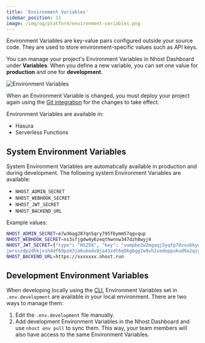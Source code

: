 ```yaml
---
title: 'Environment Variables'
sidebar_position: 11
image: /img/og/platform/environment-variables.png
---
```


Environment Variables are key-value pairs configured outside your source code. They are used to store environment-specific values such as API keys.

You can manage your project's Environment Variables in Nhost Dashboard under **Variables**. When you define a new variable, you can set one value for **production** and one for **development**.

![Environment Variables](/img/platform/environment-variables/environment-variables.png)

When an Environment Variable is changed, you must deploy your project again using the [Git integration](/platform/git) for the changes to take effect.

Environment Variables are available in:

- Hasura
- Serverless Functions

## System Environment Variables

System Environment Variables are automatically available in production and during development. The following system Environment Variables are available:

- `NHOST_ADMIN_SECRET`
- `NHOST_WEBHOOK_SECRET`
- `NHOST_JWT_SECRET`
- `NHOST_BACKEND_URL`

Example values:

```bash
NHOST_ADMIN_SECRET=e7w36ag287qn5qry795f6ymm57qgvqup
NHOST_WEBHOOK_SECRET=ns3sfjgdw4y6zeqthwnnw347dzh8wyj4
NHOST_JWT_SECRET={"type": "HS256", "key": "vumpbe2w2mgaqj5yqfp7dvxu6kywtvsgb68ejpdaqxerea8
jwrsszdp2dhkjxsh4df69pzm3ja6ukedx8ja43zdt6q9kgbgg2w9vh2sedeppukud9a2qzy29v3afdn7m"}
NHOST_BACKEND_URL=https://xxxxxxx.nhost.run
```

## Development Environment Variables

When developing locally using the [CLI](/platform/cli), Environment Variables set in `.env.development` are available in your local environment. There are two ways to manage them:

1. Edit the `.env.development` file manually.
2. Add development Environment Variables in the Nhost Dashboard and use `nhost env pull` to sync them. This way, your team members will also have access to the same Environment Variables.
